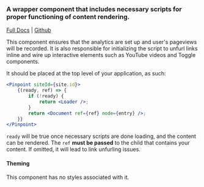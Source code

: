 ### A wrapper component that includes necessary scripts for proper functioning of content rendering.

[Full Docs](https://react.preview.pinpoint.com/?path=/docs/components-pinpoint) | [Github](https://github.com/pinpt/react/tree/master/src/components/Pinpoint)

This component ensures that the analytics are set up and user's pageviews will be recorded. It is also responsible for initializing the script to unfurl links inline and wire up interactive elements such as YouTube videos and Toggle components.

It should be placed at the top level of your application, as such:

```jsx
<Pinpoint siteId={site.id}>
	{(ready, ref) => {
		if (!ready) {
			return <Loader />;
		}
		return <Document ref={ref} node={entry} />;
	}}
</Pinpoint>
```

`ready` will be true once necessary scripts are done loading, and the content can be rendered. The `ref` **must be passed** to the child that contains your content. If omitted, it will lead to link unfurling issues.

#### Theming

This component has no styles associated with it.
